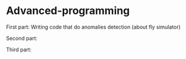 # Advanced-programming

First part: Writing code that do anomalies detection (about fly simulator)

Second part: 

Third part:
